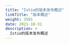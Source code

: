 ```yaml
---
title: "Istio的版本发布概述"
linkTitle: "版本概述"
weight: 3501
date: 2021-10-31
description: >
  Istio的版本发布概述
---
```





